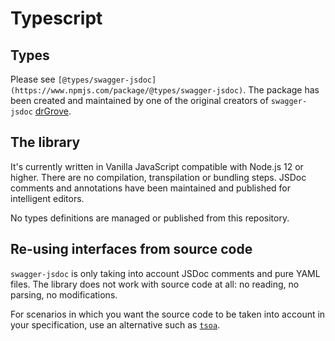 # Typescript

## Types

Please see `[@types/swagger-jsdoc](https://www.npmjs.com/package/@types/swagger-jsdoc)`. The package has been created and maintained by one of the original creators of `swagger-jsdoc` [drGrove](https://github.com/drGrove).

## The library

It's currently written in Vanilla JavaScript compatible with Node.js 12 or higher. There are no compilation, transpilation or bundling steps. JSDoc comments and annotations have been maintained and published for intelligent editors.

No types definitions are managed or published from this repository.

## Re-using interfaces from source code

`swagger-jsdoc` is only taking into account JSDoc comments and pure YAML files. The library does not work with source code at all: no reading, no parsing, no modifications.

For scenarios in which you want the source code to be taken into account in your specification, use an alternative such as [`tsoa`](https://github.com/lukeautry/tsoa).
